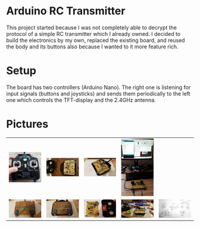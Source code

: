 # Arduino RC Transmitter

This project started because I was not completely able to decrypt the protocol of a simple RC transmitter which I already owned. I decided to build the electronics by my own, replaced the existing board, and reused the body and its buttons also because I wanted to it more feature rich.

# Setup
The board has two controllers (Arduino Nano). The right one is listening for input signals (buttons and joysticks) and sends them periodically to the left one which controls the TFT-display and the 2.4GHz antenna.

# Pictures
<table><tr>
  <td><img src="./pics/20180218_134300.jpg" alt="drawing" width="150"/></td>
  <td><img src="./pics/20180211_222924.jpg" alt="drawing" width="150"/></td>
  <td><img src="./pics/20180211_224645.jpg" alt="drawing" width="150"/></td>
  <td><img src="./pics/20180203_153620.jpg" alt="drawing" width="150"/></td>
</tr><tr>
  <td><img src="./pics/20180211_224707.jpg" alt="drawing" width="150"/></td>
  <td><img src="./pics/20180213_222834.jpg" alt="drawing" width="150"/></td>
  <td><img src="./pics/20180213_222848.jpg" alt="drawing" width="150"/></td>
  <td><img src="./pics/20180128_221520.jpg" alt="drawing" width="150"/></td>
  <td><img src="./pics/schema.jpg" alt="drawing" width="150"/></td>
</tr></table>
